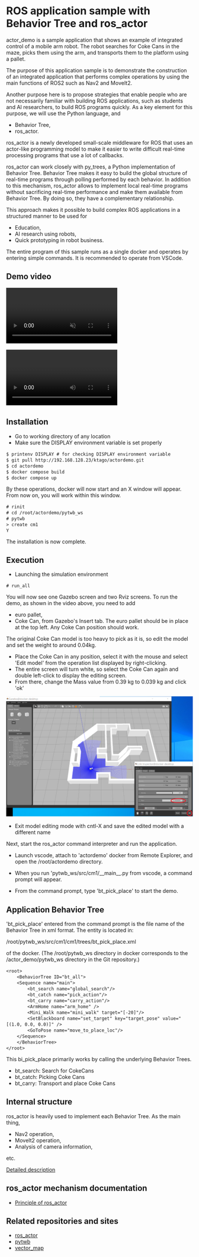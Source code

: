 # ROS application sample with Behavior Tree and ros_actor
actor_demo is a sample application that shows an example of integrated control of a mobile arm robot. The robot searches for Coke Cans in the maze, picks them using the arm, and transports them to the platform using a pallet.

The purpose of this application sample is to demonstrate the construction of an integrated application that performs complex operations by using the main functions of ROS2 such as Nav2 and MoveIt2.

Another purpose here is to propose strategies that enable people who are not necessarily familiar with building ROS applications, such as students and AI researchers, to build ROS programs quickly. As a key element for this purpose, we will use the Python language, and
- Behavior Tree,
- ros_actor.

ros_actor is a newly developed small-scale middleware for ROS that uses an actor-like programming model to make it easier to write difficult real-time processing programs that use a lot of callbacks.

ros_actor can work closely with py_trees, a Python implementation of Behavior Tree. Behavior Tree makes it easy to build the global structure of real-time programs through polling performed by each behavior. In addition to this mechanism, ros_actor allows to implement local real-time programs without sacrificing real-time performance and make them available from Behavior Tree. By doing so, they have a complementary relationship.

This approach makes it possible to build complex ROS applications in a structured manner to be used for
- Education,
- AI research using robots,
- Quick prototyping in robot business.

The entire program of this sample runs as a single docker and operates by entering simple commands. It is recommended to operate from VSCode.

## Demo video
<div><video controls src="./doc/demo.mp4" muted="false"></video></div>

![demo video](./doc/demo.mp4)

## Installation
- Go to working directory of any location
- Make sure the DISPLAY environment variable is set properly

```
$ printenv DISPLAY # for checking DISPLAY environment variable
$ git pull http://192.168.128.23/ktago/actordemo.git
$ cd actordemo
$ docker compose build
$ docker compose up
```

By these operations, docker will now start and an X window will appear. From now on, you will work within this window.

```
# rinit
# cd /root/actordemo/pytwb_ws
# pytwb
> create cm1
Y
```

The installation is now complete.

## Execution
- Launching the simulation environment

```
# run_all
```

You will now see one Gazebo screen and two Rviz screens.
To run the demo, as shown in the video above, you need to add
- euro pallet,
- Coke Can,
from Gazebo's Insert tab. The euro pallet should be in place at the top left. Any Coke Can position should work.

The original Coke Can model is too heavy to pick as it is, so edit the model and set the weight to around 0.04kg.
- Place the Coke Can in any position, select it with the mouse and select 'Edit model' from the operation list displayed by right-clicking.
- The entire screen will turn white, so select the Coke Can again and double left-click to display the editing screen.
- From there, change the Mass value from 0.39 kg to 0.039 kg and click 'ok'

![Edit Coke Can properties](doc/weight.png)

- Exit model editing mode with cntl-X and save the edited model with a different name

Next, start the ros_actor command interpreter and run the application.
- Launch vscode, attach to 'actordemo' docker from Remote Explorer, and open the /root/actordemo directory.

- When you run 'pytwb_ws/src/cm1/\_\_main\_\_.py from vscode, a command prompt will appear.

- From the command prompt, type 'bt_pick_place' to start the demo.

## Application Behavior Tree
'bt_pick_place' entered from the command prompt is the file name of the Behavior Tree in xml format. The entity is located in: 

/root/pytwb_ws/src/cm1/cm1/trees/bt_pick_place.xml  

of the docker.
(The /root/pytwb_ws directory in docker corresponds to the /actor_demo/pytwb_ws directory in the Git repository.)

```
<root>
    <BehaviorTree ID="bt_all">
    <Sequence name="main">
        <bt_search name="global_search"/>
        <bt_catch name="pick_action"/>
        <bt_carry name="carry_action"/>
        <ArmHome name="arm_home" />
        <Mini_Walk name="mini_walk" target="[-20]"/>
        <SetBlackboard name="set_target" key="target_pose" value="[(1.0, 0.0, 0.0)]" />
        <GoToPose name="move_to_place_loc"/>
    </Sequence>
    </BehaviorTree>
</root>
```

This bi_pick_place primarily works by calling the underlying Behavior Trees.
- bt_search: Search for CokeCans
- bt_catch: Picking Coke Cans
- bt_carry: Transport and place Coke Cans

## Internal structure
ros_actor is heavily used to implement each Behavior Tree. As the main thing,
- Nav2 operation,
- MoveIt2 operation,
- Analysis of camera information,

etc.

[Detailed description](./doc/app.pdf)

## ros_actor mechanism documentation
- [Principle of ros_actor](./doc/actor.pdf)

## Related repositories and sites
- [ros_actor](https://github.com/momoiorg-repository/ros_actor)
- [pytwb](https://github.com/momoiorg-repository/pytwb_demo)
- [vector_map](https://github.com/RobotSpatialCognition/vector_map)
